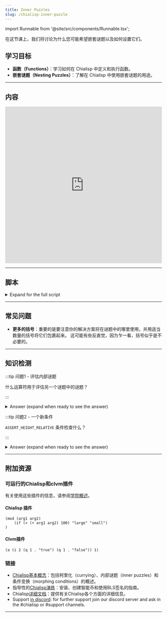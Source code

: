 ```yaml
---
title: Inner Puzzles
slug: /chialisp-inner-puzzle
---
```


import Runnable from '@site/src/components/Runnable.tsx';

在这节课上，我们将讨论为什么您可能希望嵌套谜题以及如何设置它们。

## 学习目标

- **函数（Functions）**：学习如何在 Chialisp 中定义和执行函数。
- **嵌套谜题（Nesting Puzzles）**：了解在 Chialisp 中使用嵌套谜题的用途。

---

## 内容

<div class="videoWrapper">
<iframe width="100%" height="504" src="https://www.youtube.com/embed/GAw1yMmkO3g" frameborder="0" allowfullscreen="allowfullscreen"></iframe>
</div>

---

## 脚本

<details>

<summary> Expand for the full script </summary>

00:00\
所有的谜题都会产生一个条件输出，告诉区块链在其中包装的硬币该做什么。 内部谜题可以看作是硬币中的硬币，结果是一个传递给外部谜题并由其执行的条件。

00:20\
这种功能的一个特定用途是，如果你想使用一个通用的内部谜题，并将其包装在一个验证签名的外部谜题中。 外部谜题可以看作是一种模板，你可以将任何通用的内部谜题传递进去，它将由外部谜题保护。 让我们创建这个外部谜题模板。

00:40\
我们要定义一个模块，对于我们的参数，我们将有一个稍后传入的 `PUBLIC_KEY`，一个我们也将传入的 `INNER_PUZZLE`，然后是 `inner_solution`。 我们还将包含 `condition_codes.clib` 和 `sha256tree.clib` 库文件。 然后，我们将定义一个新的函数。

01:00\
我们将其命名为 `calculate_output`，在参数中我们将有我们的 `PUBLIC_KEY`，`inner_solution`，以及我们将执行的 `conditions`。 在一个组合语句中，我们将使用之前视频中使用的标准签名验证。 (`(defun calculate_output (PUBLIC_KEY inner_solution conditions) (c (list AGG_SIG_MET PUBLIC_KEY (sha256tree inner_solution)) conditions))`)

01:20\
对于我们要验证的消息，我们将验证 `inner_solution`，然后返回 `conditions`。 现在我们已经定义了我们的新函数，我们将使用 `calculate_output` 调用它，提供 `PUBLIC_KEY` 和 `inner_solution`，然后我们将对我们的 `INNER_PUZZLE` 使用 `apply` 运算符或 `a`，提供 `inner_solution`。 (`calculate_output PUBLIC_KEY inner_solution (a INNER_PUZZLE inner_solution)`)

01:40\
`apply` 运算符是执行一些代码的方式。 因此，`INNER_PUZZLE` 将使用 `inner_solution` 执行。 因此，这个谜题将首先使用 `(a INNER_PUZZLE inner_solution))` 方法评估内部谜题，并将其结果用作我们的 `calculate_output` 函数的条件。

02:00\
这个函数需要 `inner_solution` 的签名才能通过。 现在让我们编写内部谜题。 对于这个谜题，我们将使用一个称为 `ASSERT_HEIGHT_RELATIVE` 的条件，它指定了基于自硬币创建以来经过的块数的硬币何时可以被花费。 我们将定义一个模块，在我们的参数中，我们将传入 `REQUIRED_BLOCKS`。 这是一个必须经过的块数，硬币才能被花费。

02:20\
然后，我们将有我们的 `conditions`。 我们再次包含 `condition_codes.clib` 库文件，然后我们将定义一个语句，该语句使用我们传入的 `REQUIRED_BLOCKS` 上的 `ASSERT_HEIGHT_RELATIVE` 条件，然后我们将返回 `conditions`。

02:40\
好了，现在我们有了内部谜题和外部谜题。 让我们传入所需的值。 首先，我们使用 `chia keys show` 获取我们的公钥，然后我们将块值传入内部谜题，使用 `cdv clsp curry inner-puzzle.clsp -a` 并指定我们想要经过的块数。

03:00\
在这种情况下，我们将使用 `20`。 现在我们可以将此结果与我们的公钥一起传入外部谜题，使用 `cdv clsp curry outer-puzzle.clsp -a`，输入我们的公钥，`-a`，然后在引号中粘贴编译后的内部谜题。

03:20\
现在我们有了最终的编译谜题，我们可以继续创建一个硬币，使用我们在上一个视频中介绍的流程。 一旦硬币被创建，我们就可以为这个硬币创建解决方案。 首先我们获取我们的钱包地址并进行 `decode`。 我们将在我们想要的解决方案中使用这个地址。 同样，我们将使用代码 `51` 表示的 `CREATE_COIN` 条件。

03:40\
注意，我将解决方案嵌套在了4组括号中。 这是因为外部谜题参数列表被包裹在括号中，内部解决方案也是如此。 在内部谜题中，我们有另一组括号用于条件列表，并且每个条件也被包裹在其中。

04:00\
了解谜题的结构非常重要，以确保您提供的解决方案结构正确。 现在我们将编码的解决方案添加到我们的花费包中，其中已经包含了来自硬币创建的硬币信息和谜题展示。 接下来，我们将使用我们在上一个视频中概述的方法获取我们的签名。 我们将解决方案进行哈希处理，然后将其与硬币 ID 和起源挑战进行连接。

04:20\
现在我们可以使用 `chia keys sign` 对结果消息进行签名，并将签名复制到我们的花费包中，确保附加 `0x` 以表示它是一个值。 现在运行 `cdv rpc pushtx spendbundle.json`。

04:40\
如果块数尚未经过，它将显示为挂起状态。 如果成功，我们可以再次查找硬币记录，并查看已花费的块索引比确认的块索引晚了 20 个块。 在这个视频中，我们学习了内部谜题的工作原理以及它们与外部谜题的交互。 非常感谢观看，下次再见。

</details>

---

## 常见问题

- **更多的括号**：重要的是要注意你的解决方案将在谜题中的哪里使用，并用适当数量的括号将它们包裹起来。 这可能有些反直觉，因为乍一看，括号似乎是不必要的。

---

## 知识检测

:::tip 问题1 - 评估内部谜题

什么运算符用于评估另一个谜题中的谜题？

:::

<details>

<summary> Answer (expand when ready to see the answer)  </summary>

`apply`运算符。 (`a`)

```chialisp
(a INNER_PUZZLE inner_solution)
```

</details>

:::tip 问题2 - 一个新条件

`ASSERT_HEIGHT_RELATIVE` 条件检查什么？

:::

<details>

<summary> Answer (expand when ready to see the answer)  </summary>

`ASSERT_HEIGHT_RELATIVE` 检查自货币创建以来经过了多少个区块。 它允许在预定义数量的区块经过后解决谜题。

</details>

---

## 附加资源

### 可运行的Chialisp和clvm插件

有关使用这些插件的信息，请参阅[学院概述](/academy-overview#可运行的chialisp和clvm插件)。

#### Chialisp 插件

<Runnable flavor='chialisp' input='(10 99)'>

```chialisp
(mod (arg1 arg2)
    (if (> (+ arg1 arg2) 100) "large" "small")
)
```

</Runnable>

#### Clvm插件

<Runnable flavor='clvm' input='(1)'>

```chialisp
(a (i 2 (q 1 . "true") (q 1 . "false")) 1)
```

</Runnable>

### 链接

- [Chialisp基本概念](https://docs.chia.net/guides/chialisp-concepts)：包括柯里化（currying）、内部谜题（inner puzzles）和条件变换（morphing conditions）的概述。
- 指导性的[Chialisp演练](https://docs.chia.net/guides/)：安装、创建智能币和使用BLS签名的指南。
- Chialisp[详细文档](https://chialisp.com/)：提供有关Chialisp各个方面的详细信息。
- Support [in discord](https://discord.gg/chia): for further support join our discord server and ask in the #chialisp or #support channels.

---
